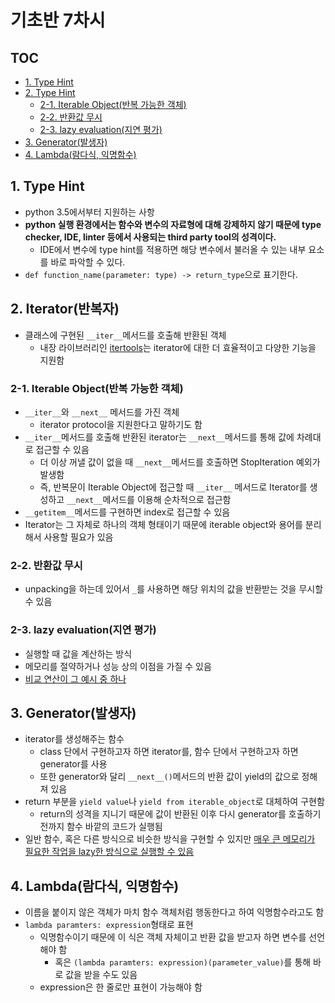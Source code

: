 # 기초반 7차시

## TOC

- [1. Type Hint](#1-type-hint)
- [2. Type Hint](#2-iterator반복자)
  - [2-1. Iterable Object(반복 가능한 객체)](#2-1-iterable-object반복-가능한-객체)
  - [2-2. 반환값 무시](#2-2-반환값-무시)
  - [2-3. lazy evaluation(지연 평가)](#2-3-lazy-evaluation지연-평가)
- [3. Generator(발생자)](#3-generator발생자)
- [4. Lambda(람다식, 익명함수)](#4-lambda람다식-익명함수)

## 1. Type Hint

- python 3.5에서부터 지원하는 사항
- **python 실행 환경에서는 함수와 변수의 자료형에 대해 강제하지 않기 때문에 type checker, IDE, linter 등에서 사용되는 third party tool의 성격이다.**
  - IDE에서 변수에 type hint를 적용하면 해당 변수에서 불러올 수 있는 내부 요소를 바로 파악할 수 있다.
- `def function_name(parameter: type) -> return_type`으로 표기한다.

## 2. Iterator(반복자)

- 클래스에 구현된 `__iter__`메서드를 호출해 반환된 객체
  - 내장 라이브러리인 [itertools](https://docs.python.org/3/library/itertools.html)는 iterator에 대한 더 효율적이고 다양한 기능을 지원함

### 2-1. Iterable Object(반복 가능한 객체)

- `__iter__`와 `__next__` 메서드를 가진 객체
  - iterator protocol을 지원한다고 말하기도 함
- `__iter__`메서드를 호출해 반환된 iterator는 `__next__`메서드를 통해 값에 차례대로 접근할 수 있음
  - 더 이상 꺼낼 값이 없을 때 `__next__`메서드를 호출하면 StopIteration 예외가 발생함
  - 즉, 반복문이 Iterable Object에 접근할 때 `__iter__` 메서드로 Iterator를 생성하고 `__next__`메서드를 이용해 순차적으로 접근함
- `__getitem__`메서드를 구현하면 index로 접근할 수 있음
- Iterator는 그 자체로 하나의 객체 형태이기 때문에 iterable object와 용어를 분리해서 사용할 필요가 있음

### 2-2. 반환값 무시

- unpacking을 하는데 있어서 `_`를 사용하면 해당 위치의 값을 반환받는 것을 무시할 수 있음

### 2-3. lazy evaluation(지연 평가)

- 실행할 때 값을 계산하는 방식
- 메모리를 절약하거나 성능 상의 이점을 가질 수 있음
- [비교 연산이 그 예시 중 하나](https://github.com/Indigo-Coder-github/Python_Lecture/tree/main/%EC%B4%88%EA%B8%89%EB%B0%98%203%2C%204%EC%A3%BC%EC%B0%A8#%EB%B9%84%EA%B5%90-%EC%97%B0%EC%82%B0%EC%9E%90)

## 3. Generator(발생자)

- iterator를 생성해주는 함수
  - class 단에서 구현하고자 하면 iterator를, 함수 단에서 구현하고자 하면 generator를 사용
  - 또한 generator와 달리 `__next__()`메서드의 반환 값이 yield의 값으로 정해져 있음
- return 부분을 `yield value`나 `yield from iterable_object`로 대체하여 구현함
  - return의 성격을 지니기 때문에 값이 반환된 이후 다시 generator를 호출하기 전까지 함수 바깥의 코드가 실행됨
- 일반 함수, 혹은 다른 방식으로 비슷한 방식을 구현할 수 있지만 [매우 큰 메모리가 필요한 작업을 lazy한 방식으로 실행할 수 있음](https://stackoverflow.com/questions/102535/what-can-you-use-generator-functions-for/)

## 4. Lambda(람다식, 익명함수)

- 이름을 붙이지 않은 객체가 마치 함수 객체처럼 행동한다고 하여 익명함수라고도 함
- `lambda paramters: expression`형태로 표현
  - 익명함수이기 때문에 이 식은 객체 자체이고 반환 값을 받고자 하면 변수를 선언해야 함
    - 혹은 `(lambda paramters: expression)(parameter_value)`를 통해 바로 값을 받을 수도 있음
  - expression은 한 줄로만 표현이 가능해야 함
